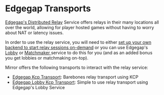 # Edgegap Transports

[Edgegap's Distributed Relay](https://edgegap.com/en/platform/distributed-relay) Service offers relays in their many locations all over the world, allowing for player hosted games without having to worry about NAT or latency issues.

In order to use the relay service, you will need to either [set up your own backend to start relay sessions on-demand](https://docs.edgegap.com/docs/relay-edgegap-api) or you can use Edgegap's [Lobby](https://docs.edgegap.com/docs/lobby/service) or [Matchmaker ](https://docs.edgegap.com/docs/matchmaker)service to do this for you (and as an added bonus you get lobbies or matchmaking on-top).

Mirror offers the following transports to interact with the relay service:

* [Edgegap Kcp Transport](kcp.md): Barebones relay transport using KCP
* [Edgegap Lobby Kcp Transport](kcp-lobby.md): Simple to use relay transport using Edgegap's Lobby Service

